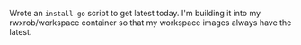 Wrote an `install-go` script to get latest today. I'm building it into
my rwxrob/workspace container so that my workspace images always have
the latest.

